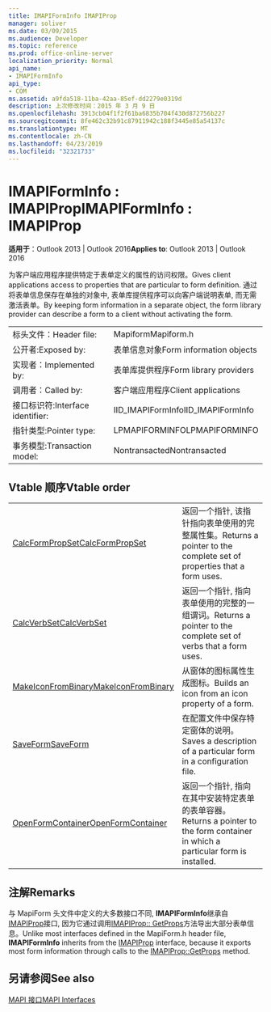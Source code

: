 ```yaml
---
title: IMAPIFormInfo IMAPIProp
manager: soliver
ms.date: 03/09/2015
ms.audience: Developer
ms.topic: reference
ms.prod: office-online-server
localization_priority: Normal
api_name:
- IMAPIFormInfo
api_type:
- COM
ms.assetid: a9fda518-11ba-42aa-85ef-dd2279e0319d
description: 上次修改时间：2015 年 3 月 9 日
ms.openlocfilehash: 3913cb04f1f2f61ba6835b704f430d872756b227
ms.sourcegitcommit: 8fe462c32b91c87911942c188f3445e85a54137c
ms.translationtype: MT
ms.contentlocale: zh-CN
ms.lasthandoff: 04/23/2019
ms.locfileid: "32321733"
---
```

# <a name="imapiforminfo--imapiprop"></a><span data-ttu-id="fd91d-103">IMAPIFormInfo : IMAPIProp</span><span class="sxs-lookup"><span data-stu-id="fd91d-103">IMAPIFormInfo : IMAPIProp</span></span>

  
  
<span data-ttu-id="fd91d-104">**适用于**：Outlook 2013 | Outlook 2016</span><span class="sxs-lookup"><span data-stu-id="fd91d-104">**Applies to**: Outlook 2013 | Outlook 2016</span></span> 
  
<span data-ttu-id="fd91d-105">为客户端应用程序提供特定于表单定义的属性的访问权限。</span><span class="sxs-lookup"><span data-stu-id="fd91d-105">Gives client applications access to properties that are particular to form definition.</span></span> <span data-ttu-id="fd91d-106">通过将表单信息保存在单独的对象中, 表单库提供程序可以向客户端说明表单, 而无需激活表单。</span><span class="sxs-lookup"><span data-stu-id="fd91d-106">By keeping form information in a separate object, the form library provider can describe a form to a client without activating the form.</span></span>
  
|||
|:-----|:-----|
|<span data-ttu-id="fd91d-107">标头文件：</span><span class="sxs-lookup"><span data-stu-id="fd91d-107">Header file:</span></span>  <br/> |<span data-ttu-id="fd91d-108">Mapiform</span><span class="sxs-lookup"><span data-stu-id="fd91d-108">Mapiform.h</span></span>  <br/> |
|<span data-ttu-id="fd91d-109">公开者:</span><span class="sxs-lookup"><span data-stu-id="fd91d-109">Exposed by:</span></span>  <br/> |<span data-ttu-id="fd91d-110">表单信息对象</span><span class="sxs-lookup"><span data-stu-id="fd91d-110">Form information objects</span></span>  <br/> |
|<span data-ttu-id="fd91d-111">实现者：</span><span class="sxs-lookup"><span data-stu-id="fd91d-111">Implemented by:</span></span>  <br/> |<span data-ttu-id="fd91d-112">表单库提供程序</span><span class="sxs-lookup"><span data-stu-id="fd91d-112">Form library providers</span></span>  <br/> |
|<span data-ttu-id="fd91d-113">调用者：</span><span class="sxs-lookup"><span data-stu-id="fd91d-113">Called by:</span></span>  <br/> |<span data-ttu-id="fd91d-114">客户端应用程序</span><span class="sxs-lookup"><span data-stu-id="fd91d-114">Client applications</span></span>  <br/> |
|<span data-ttu-id="fd91d-115">接口标识符:</span><span class="sxs-lookup"><span data-stu-id="fd91d-115">Interface identifier:</span></span>  <br/> |<span data-ttu-id="fd91d-116">IID_IMAPIFormInfo</span><span class="sxs-lookup"><span data-stu-id="fd91d-116">IID_IMAPIFormInfo</span></span>  <br/> |
|<span data-ttu-id="fd91d-117">指针类型:</span><span class="sxs-lookup"><span data-stu-id="fd91d-117">Pointer type:</span></span>  <br/> |<span data-ttu-id="fd91d-118">LPMAPIFORMINFO</span><span class="sxs-lookup"><span data-stu-id="fd91d-118">LPMAPIFORMINFO</span></span>  <br/> |
|<span data-ttu-id="fd91d-119">事务模型:</span><span class="sxs-lookup"><span data-stu-id="fd91d-119">Transaction model:</span></span>  <br/> |<span data-ttu-id="fd91d-120">Nontransacted</span><span class="sxs-lookup"><span data-stu-id="fd91d-120">Nontransacted</span></span>  <br/> |
   
## <a name="vtable-order"></a><span data-ttu-id="fd91d-121">Vtable 顺序</span><span class="sxs-lookup"><span data-stu-id="fd91d-121">Vtable order</span></span>

|||
|:-----|:-----|
|[<span data-ttu-id="fd91d-122">CalcFormPropSet</span><span class="sxs-lookup"><span data-stu-id="fd91d-122">CalcFormPropSet</span></span>](imapiforminfo-calcformpropset.md) <br/> |<span data-ttu-id="fd91d-123">返回一个指针, 该指针指向表单使用的完整属性集。</span><span class="sxs-lookup"><span data-stu-id="fd91d-123">Returns a pointer to the complete set of properties that a form uses.</span></span>  <br/> |
|[<span data-ttu-id="fd91d-124">CalcVerbSet</span><span class="sxs-lookup"><span data-stu-id="fd91d-124">CalcVerbSet</span></span>](imapiforminfo-calcverbset.md) <br/> |<span data-ttu-id="fd91d-125">返回一个指针, 指向表单使用的完整的一组谓词。</span><span class="sxs-lookup"><span data-stu-id="fd91d-125">Returns a pointer to the complete set of verbs that a form uses.</span></span>  <br/> |
|[<span data-ttu-id="fd91d-126">MakeIconFromBinary</span><span class="sxs-lookup"><span data-stu-id="fd91d-126">MakeIconFromBinary</span></span>](imapiforminfo-makeiconfrombinary.md) <br/> |<span data-ttu-id="fd91d-127">从窗体的图标属性生成图标。</span><span class="sxs-lookup"><span data-stu-id="fd91d-127">Builds an icon from an icon property of a form.</span></span>  <br/> |
|[<span data-ttu-id="fd91d-128">SaveForm</span><span class="sxs-lookup"><span data-stu-id="fd91d-128">SaveForm</span></span>](imapiforminfo-saveform.md) <br/> |<span data-ttu-id="fd91d-129">在配置文件中保存特定窗体的说明。</span><span class="sxs-lookup"><span data-stu-id="fd91d-129">Saves a description of a particular form in a configuration file.</span></span>  <br/> |
|[<span data-ttu-id="fd91d-130">OpenFormContainer</span><span class="sxs-lookup"><span data-stu-id="fd91d-130">OpenFormContainer</span></span>](imapiforminfo-openformcontainer.md) <br/> |<span data-ttu-id="fd91d-131">返回一个指针, 指向在其中安装特定表单的表单容器。</span><span class="sxs-lookup"><span data-stu-id="fd91d-131">Returns a pointer to the form container in which a particular form is installed.</span></span>  <br/> |
   
## <a name="remarks"></a><span data-ttu-id="fd91d-132">注解</span><span class="sxs-lookup"><span data-stu-id="fd91d-132">Remarks</span></span>

<span data-ttu-id="fd91d-133">与 MapiForm 头文件中定义的大多数接口不同, **IMAPIFormInfo**继承自[IMAPIProp](imapipropiunknown.md)接口, 因为它通过调用[IMAPIProp:: GetProps](imapiprop-getprops.md)方法导出大部分表单信息。</span><span class="sxs-lookup"><span data-stu-id="fd91d-133">Unlike most interfaces defined in the MapiForm.h header file, **IMAPIFormInfo** inherits from the [IMAPIProp](imapipropiunknown.md) interface, because it exports most form information through calls to the [IMAPIProp::GetProps](imapiprop-getprops.md) method.</span></span> 
  
## <a name="see-also"></a><span data-ttu-id="fd91d-134">另请参阅</span><span class="sxs-lookup"><span data-stu-id="fd91d-134">See also</span></span>



[<span data-ttu-id="fd91d-135">MAPI 接口</span><span class="sxs-lookup"><span data-stu-id="fd91d-135">MAPI Interfaces</span></span>](mapi-interfaces.md)


